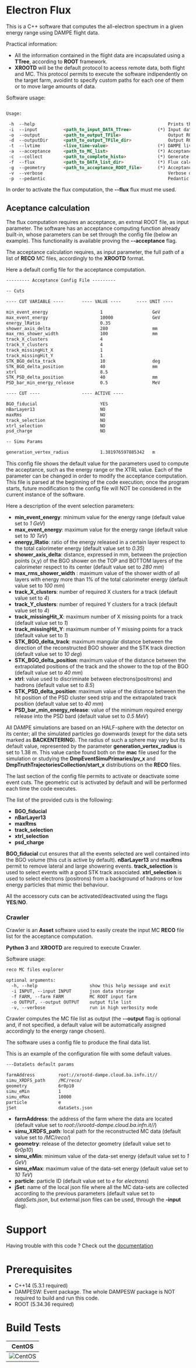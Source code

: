 Electron Flux
=======

This is a C++ software that computes the all-electron spectrum in a given energy range using DAMPE flight data.
 
Practical information:

* All the information contained in the flight data are incapsulated using a **TTree**, according to **ROOT** framework.
* **XROOTD** will be the default protocol to aceess remote data, both flight and MC. This protocol permits to execute the software indipendently on the target farm, avoidint to specify custom paths for each one of them or to move large amounts of data.

Software usage:

```markdown

Usage: 

 -h  --help                                                   Prints this help
 -i  --input          <path_to_input_DATA_TTree>          (*) Input data TTree - flux calculation only
 -o  --output         <path_to_output_TFile>                  Output ROOT TFile
 -d  --outputDir      <path_to_output_TFile_dir>              Output ROOT TFile directory
 -t  --lvtime         <live_time-value>                   (*) DAMPE live-time 
 -a  --acceptance     <path_to_MC_list>                   (*) Acceptance calculation
 -c  --collect        <path_to_complete_histo>            (*) Generate TGraph from final histo
 -f  --flux           <path_to_DATA_list_dir>             (*) Flux calculation
 -g  --geometry       <path_to_acceptance_ROOT_file>      (*) Acceptance file - flux calculation only
 -v  --verbose                                                Verbose output
 -p  --pedantic                                               Pedantic output
```

In order to activate the flux computation, the **--flux** flux must me used.

Aceptance calculation
---------------

The flux computation requires an acceptance, an extrnal ROOT file, as input parameter.
The software has an acceptance computing function already built-in, whose parameters can be set through the config file (below an example). This functionality is available proving the **--acceptance** flag.

The acceptance calculation requires, as input parameter, the full path of a list of **RECO** MC files, accordingly to the **XROOTD** format.

Here a default config file for the acceptance computation.

```markdown
--------- Acceptance Config File ---------

-- Cuts

---- CUT VARIABLE ----       ---- VALUE ----      ---- UNIT ----

min_event_energy                    1                   GeV
max_event_energy                    10000               GeV
energy_lRatio                       0.35
shower_axis_delta                   280                 mm
max_rms_shower_width                100                 mm
track_X_clusters                    4
track_Y_clusters                    4
track_missingHit_X                  1
track_missingHit_Y                  1
STK_BGO_delta_track                 10                  deg
STK_BGO_delta_position              40                  mm
xtrl                                8.5
STK_PSD_delta_position              40                  mm
PSD_bar_min_energy_release          0.5                 MeV

---- CUT ----                ---- ACTIVE ----

BGO_fiducial                        YES
nBarLayer13                         NO
maxRms                              NO
track_selection                     NO
xtrl_selection                      NO
psd_charge                          NO

-- Simu Params

generation_vertex_radius            1.381976597885342   m

```

This config file shows the default value for the parameters used to compute the acceptance, such as the energy range or the XTRL value. Each of the parameter can be changed in order to modify the acceptance computation. This file is parsed at the beginning of the code execution; once the program starts, future modification to the config file will NOT be considered in the current instance of the software.

Here a description of the event selection parameters:

* **min_event_energy**: minimum value for the energy range (default value set to *1 GeV*)
* **max_event_energy**: maximum value for the energy range (default value set to *10 TeV*)
* **energy_lRatio**: ratio of the energy released in a certain layer respect to the total calorimeter energy (default value set to *0.35*)
* **shower_axis_delta**: distance, expressed in mm, between the projection points (x,y) of the BGO shower on the TOP and BOTTOM layers of the calorimeter respect to its center (default value set to *280 mm*)
* **max_rms_shower_width** : maximum value of the shower width of all layers with energy more than 1% of the total calorimeter energy (default value set to *100 mm*)
* **track_X_clusters**: number of required X clusters for a track (default value set to *4*)
* **track_Y_clusters**: number of required Y clusters for a track (default value set to *4*)
* **track_missingHit_X**: maximum number of X missing points for a track (default value set to *1*)
* **track_missingHit_Y**: maximum number of Y missing points for a track (default value set to *1*)
* **STK_BGO_delta_track**: maximum mangular distance between the direction of the reconstructed BGO shower and the STK track direction (default value set to *10 deg*)
* **STK_BGO_delta_position**: maximum value of the distance between the extrapolated positions of the track and the shower to the top of the BGO (default value set to *40 mm*)
* **xtrl**: value used to discriminate between electrons(positrons) and hadrons (default value set to *8.5*)
* **STK_PSD_delta_position**: maximum value of the distance between the hit position of the PSD cluster seed strip and the extrapolated track position (default value set to *40 mm*)
* **PSD_bar_min_energy_release**: value of the minimum required energy release into the PSD bard (default value set to *0.5 MeV*)

All DAMPE simulations are based on an HALF-sphere with the detector on its center; all the simulated particles go downwards (exept for the data sets marked as **BACKENTERING**). The radius of such a sphere may vary but its default value, represented by the parameter **generation_vertex_radius** is set to 1.38 m. This value canbe found both on the **mac** file used for the simulation or studying the **DmpEventSimuPrimaries/pv_x** and **DmpTruthTrajectoriesCollection/start_x** distributions on the **RECO** files.

The last section of the config file permits to activate or deactivate some event cuts.
The geometric cut is activated by default and will be performed each time the code executes.

The list of the provided cuts is the following:

* **BGO_fiducial**
* **nBarLayer13**
* **maxRms**
* **track_selection**
* **xtrl_selection**
* **psd_charge**

**BGO_fiducial** cut ensures that all the events selected are well contained into the BGO volume (this cut is active by default).
**nBarLayer13** and **maxRms** permit to remove lateral and large showering events.
**track_selection** is used to select events with a good STK track associated.
**xtrl_selection** is used to select electrons (positrons) from a background of hadrons or low energy particles that mimic thei behaviour.

All the accessory cuts can be activated/deactivated using the flags **YES**/**NO**.

### Crawler

Crawler is an **Asset** software used to easily create the input MC **RECO** file list for the acceptance computation.

**Python 3** and **XROOTD** are required to execute Crawler.

Software usage:

```markdown
reco MC files explorer

optional arguments:
  -h, --help            		show this help message and exit
  -i INPUT, --input INPUT		json data storage
  -f FARM, --farm FARM			MC ROOT input farm
  -o OUTPUT, --output OUTPUT	output file list
  -v, --verbose         		run in high verbosity mode
```

Crawler computes the MC file list as output (the **--output** flag is optional and, if not specified, a default value will be automatically assigned accordingly to the energy range chosen). 

The software uses a config file to produce the final data list.

This is an example of the configuration file with some default values.

```markdown
---DataSets default params

farmAddress         root://xrootd-dampe.cloud.ba.infn.it//
simu_XRDFS_path     /MC/reco/
geometry            6r0p10
simu_eMin           1
simu_eMax           10000
particle            e
jSet                dataSets.json
```

* **farmAddress**: the address of the farm where the data are located (default value set to *root://xrootd-dampe.cloud.ba.infn.it//*)
* **simu_XRDFS_path**: local path for the reconstructed MC data (default value set to */MC/reco/*)
* **geometry**: release of the detector geometry (default value set to *6r0p10*)
* **simu_eMin**: minimum value of the data-set energy (default value set to *1 GeV*)
* **simu_eMax**: maximum value of the data-set energy (default value set to *10 TeV*)
* **particle**: particle ID (default value set to *e* for *electrons*)
* **jSet**: name of the local json file where all the MC data-sets are collected according to the previous parameters (default value set to *dataSets.json*, but external json files can be used, through the **-input** flag).




Support
=======

Having trouble with this code ? Check out the [documentation](https://ecatanzani.github.io/eFlux/)

Prerequisites
=======

- C++14 (5.3.1 required)
- DAMPESW: Event package. The whole DAMPESW package is NOT required to build and run this code.
- ROOT (5.34.36 required)

Build Tests
=======

| CentOS |
|:--:|
| ![CentOS](https://github.com/ecatanzani/eFlux/workflows/CentOS%20-%20DAMPE%20framework/badge.svg) |
